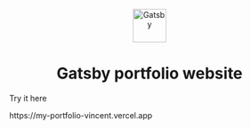 <p align="center">
  <a href="https://my-portfolio-vincent.vercel.app/">
    <img alt="Gatsby" src="https://www.gatsbyjs.com/Gatsby-Monogram.svg" width="60" />
  </a>
</p>
<h1 align="center">
  Gatsby portfolio website
</h1>
<p>Try it here
</p>https://my-portfolio-vincent.vercel.app
